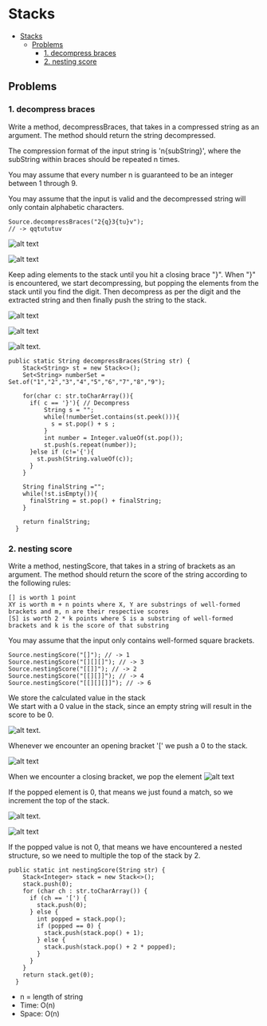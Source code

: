 # Stacks

- [Stacks](#stacks)
  - [Problems](#problems)
    - [1. decompress braces](#1-decompress-braces)
    - [2. nesting score](#2-nesting-score)

## Problems
### 1. decompress braces

Write a method, decompressBraces, that takes in a compressed string as an argument. The method should return the string decompressed.

The compression format of the input string is 'n{subString}', where the subString within braces should be repeated n times.

You may assume that every number n is guaranteed to be an integer between 1 through 9.

You may assume that the input is valid and the decompressed string will only contain alphabetic characters.

```
Source.decompressBraces("2{q}3{tu}v"); 
// -> qqtututuv 

```

![alt text](image-109.png)

![alt text](image-110.png)

Keep ading elements to the stack until you hit a closing brace "}". When "}" is encountered, we start decompressing, but popping the elements from the stack until you find the digit. Then decompress as per the digit and the extracted string and then finally push the string to the stack.

![alt text](image-111.png)

![alt text](image-113.png)

![alt text](image-114.png).  

```
public static String decompressBraces(String str) {
    Stack<String> st = new Stack<>();
    Set<String> numberSet = Set.of("1","2","3","4","5","6","7","8","9");
    
    for(char c: str.toCharArray()){
      if( c == '}'){ // Decompress
          String s = "";
          while(!numberSet.contains(st.peek())){
            s = st.pop() + s ;
          }
          int number = Integer.valueOf(st.pop());
          st.push(s.repeat(number));
      }else if (c!='{'){
        st.push(String.valueOf(c));
      }
    }

    String finalString ="";
    while(!st.isEmpty()){
      finalString = st.pop() + finalString;
    }
    
    return finalString;
  }
```

### 2. nesting score

Write a method, nestingScore, that takes in a string of brackets as an argument. The method should return the score of the string according to the following rules:

    [] is worth 1 point
    XY is worth m + n points where X, Y are substrings of well-formed brackets and m, n are their respective scores
    [S] is worth 2 * k points where S is a substring of well-formed brackets and k is the score of that substring

You may assume that the input only contains well-formed square brackets.

```
Source.nestingScore("[]"); // -> 1
Source.nestingScore("[][][]"); // -> 3
Source.nestingScore("[[]]"); // -> 2
Source.nestingScore("[[][]]"); // -> 4
Source.nestingScore("[[][][]]"); // -> 6
```

We store the calculated value in the stack   
We start with a 0 value in the stack, since an empty string will result in the score to be 0.  

![alt text](image-115.png).  

Whenever we encounter an opening bracket '[' we push a 0 to the stack.    

![alt text](image-119.png)

When we encounter a closing bracket, we pop the element
![alt text](image-116.png)

If the popped element is 0, that means we just found a match, so we increment the top of the stack.

![alt text](image-117.png).  


![alt text](image-118.png)

If the popped value is not 0, that means we have encountered a nested structure, so we need to multiple the top of the stack by 2.


```
public static int nestingScore(String str) {
    Stack<Integer> stack = new Stack<>();
    stack.push(0);
    for (char ch : str.toCharArray()) {
      if (ch == '[') {
        stack.push(0);
      } else {
        int popped = stack.pop();
        if (popped == 0) {
          stack.push(stack.pop() + 1);
        } else {
          stack.push(stack.pop() + 2 * popped);
        }
      }
    }
    return stack.get(0);
  }
```

- n = length of string
- Time: O(n)
- Space: O(n)